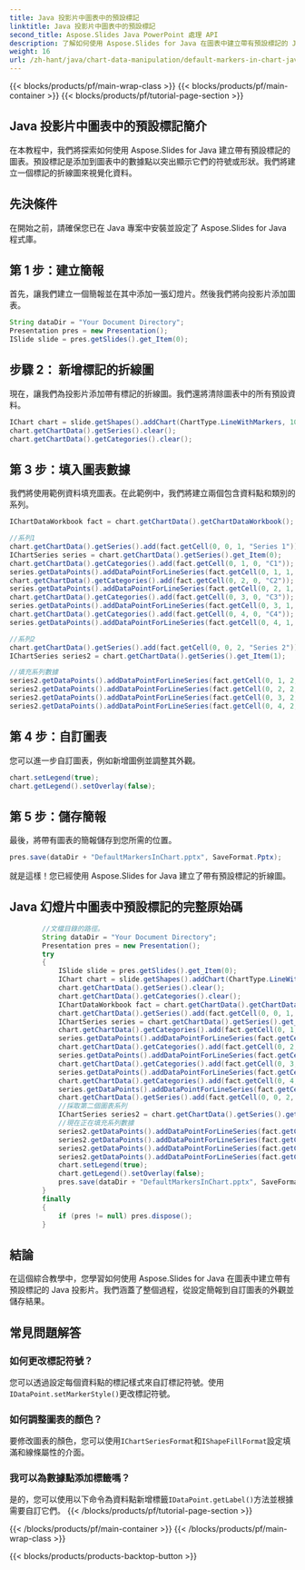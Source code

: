 ```yaml
---
title: Java 投影片中圖表中的預設標記
linktitle: Java 投影片中圖表中的預設標記
second_title: Aspose.Slides Java PowerPoint 處理 API
description: 了解如何使用 Aspose.Slides for Java 在圖表中建立帶有預設標記的 Java 投影片。帶有原始程式碼的分步指南。
weight: 16
url: /zh-hant/java/chart-data-manipulation/default-markers-in-chart-java-slides/
---
```


{{< blocks/products/pf/main-wrap-class >}}
{{< blocks/products/pf/main-container >}}
{{< blocks/products/pf/tutorial-page-section >}}


## Java 投影片中圖表中的預設標記簡介

在本教程中，我們將探索如何使用 Aspose.Slides for Java 建立帶有預設標記的圖表。預設標記是添加到圖表中的數據點以突出顯示它們的符號或形狀。我們將建立一個標記的折線圖來視覺化資料。

## 先決條件

在開始之前，請確保您已在 Java 專案中安裝並設定了 Aspose.Slides for Java 程式庫。

## 第 1 步：建立簡報

首先，讓我們建立一個簡報並在其中添加一張幻燈片。然後我們將向投影片添加圖表。

```java
String dataDir = "Your Document Directory";
Presentation pres = new Presentation();
ISlide slide = pres.getSlides().get_Item(0);
```

## 步驟 2： 新增標記的折線圖

現在，讓我們為投影片添加帶有標記的折線圖。我們還將清除圖表中的所有預設資料。

```java
IChart chart = slide.getShapes().addChart(ChartType.LineWithMarkers, 10, 10, 400, 400);
chart.getChartData().getSeries().clear();
chart.getChartData().getCategories().clear();
```

## 第 3 步：填入圖表數據

我們將使用範例資料填充圖表。在此範例中，我們將建立兩個包含資料點和類別的系列。

```java
IChartDataWorkbook fact = chart.getChartData().getChartDataWorkbook();

//系列1
chart.getChartData().getSeries().add(fact.getCell(0, 0, 1, "Series 1"));
IChartSeries series = chart.getChartData().getSeries().get_Item(0);
chart.getChartData().getCategories().add(fact.getCell(0, 1, 0, "C1"));
series.getDataPoints().addDataPointForLineSeries(fact.getCell(0, 1, 1, 24));
chart.getChartData().getCategories().add(fact.getCell(0, 2, 0, "C2"));
series.getDataPoints().addDataPointForLineSeries(fact.getCell(0, 2, 1, 23));
chart.getChartData().getCategories().add(fact.getCell(0, 3, 0, "C3"));
series.getDataPoints().addDataPointForLineSeries(fact.getCell(0, 3, 1, -10));
chart.getChartData().getCategories().add(fact.getCell(0, 4, 0, "C4"));
series.getDataPoints().addDataPointForLineSeries(fact.getCell(0, 4, 1, null));

//系列2
chart.getChartData().getSeries().add(fact.getCell(0, 0, 2, "Series 2"));
IChartSeries series2 = chart.getChartData().getSeries().get_Item(1);

//填充系列數據
series2.getDataPoints().addDataPointForLineSeries(fact.getCell(0, 1, 2, 30));
series2.getDataPoints().addDataPointForLineSeries(fact.getCell(0, 2, 2, 10));
series2.getDataPoints().addDataPointForLineSeries(fact.getCell(0, 3, 2, 60));
series2.getDataPoints().addDataPointForLineSeries(fact.getCell(0, 4, 2, 40));
```

## 第 4 步：自訂圖表

您可以進一步自訂圖表，例如新增圖例並調整其外觀。

```java
chart.setLegend(true);
chart.getLegend().setOverlay(false);
```

## 第 5 步：儲存簡報

最後，將帶有圖表的簡報儲存到您所需的位置。

```java
pres.save(dataDir + "DefaultMarkersInChart.pptx", SaveFormat.Pptx);
```

就是這樣！您已經使用 Aspose.Slides for Java 建立了帶有預設標記的折線圖。

## Java 幻燈片中圖表中預設標記的完整原始碼

```java
        //文檔目錄的路徑。
        String dataDir = "Your Document Directory";
        Presentation pres = new Presentation();
        try
        {
            ISlide slide = pres.getSlides().get_Item(0);
            IChart chart = slide.getShapes().addChart(ChartType.LineWithMarkers, 10, 10, 400, 400);
            chart.getChartData().getSeries().clear();
            chart.getChartData().getCategories().clear();
            IChartDataWorkbook fact = chart.getChartData().getChartDataWorkbook();
            chart.getChartData().getSeries().add(fact.getCell(0, 0, 1, "Series 1"), chart.getType());
            IChartSeries series = chart.getChartData().getSeries().get_Item(0);
            chart.getChartData().getCategories().add(fact.getCell(0, 1, 0, "C1"));
            series.getDataPoints().addDataPointForLineSeries(fact.getCell(0, 1, 1, 24));
            chart.getChartData().getCategories().add(fact.getCell(0, 2, 0, "C2"));
            series.getDataPoints().addDataPointForLineSeries(fact.getCell(0, 2, 1, 23));
            chart.getChartData().getCategories().add(fact.getCell(0, 3, 0, "C3"));
            series.getDataPoints().addDataPointForLineSeries(fact.getCell(0, 3, 1, -10));
            chart.getChartData().getCategories().add(fact.getCell(0, 4, 0, "C4"));
            series.getDataPoints().addDataPointForLineSeries(fact.getCell(0, 4, 1, null));
            chart.getChartData().getSeries().add(fact.getCell(0, 0, 2, "Series 2"), chart.getType());
            //採取第二個圖表系列
            IChartSeries series2 = chart.getChartData().getSeries().get_Item(1);
            //現在正在填充系列數據
            series2.getDataPoints().addDataPointForLineSeries(fact.getCell(0, 1, 2, 30));
            series2.getDataPoints().addDataPointForLineSeries(fact.getCell(0, 2, 2, 10));
            series2.getDataPoints().addDataPointForLineSeries(fact.getCell(0, 3, 2, 60));
            series2.getDataPoints().addDataPointForLineSeries(fact.getCell(0, 4, 2, 40));
            chart.setLegend(true);
            chart.getLegend().setOverlay(false);
            pres.save(dataDir + "DefaultMarkersInChart.pptx", SaveFormat.Pptx);
        }
        finally
        {
            if (pres != null) pres.dispose();
        }
```
## 結論

在這個綜合教學中，您學習如何使用 Aspose.Slides for Java 在圖表中建立帶有預設標記的 Java 投影片。我們涵蓋了整個過程，從設定簡報到自訂圖表的外觀並儲存結果。

## 常見問題解答

### 如何更改標記符號？

您可以透過設定每個資料點的標記樣式來自訂標記符號。使用`IDataPoint.setMarkerStyle()`更改標記符號。

### 如何調整圖表的顏色？

要修改圖表的顏色，您可以使用`IChartSeriesFormat`和`IShapeFillFormat`設定填滿和線條屬性的介面。

### 我可以為數據點添加標籤嗎？

是的，您可以使用以下命令為資料點新增標籤`IDataPoint.getLabel()`方法並根據需要自訂它們。
{{< /blocks/products/pf/tutorial-page-section >}}

{{< /blocks/products/pf/main-container >}}
{{< /blocks/products/pf/main-wrap-class >}}

{{< blocks/products/products-backtop-button >}}
